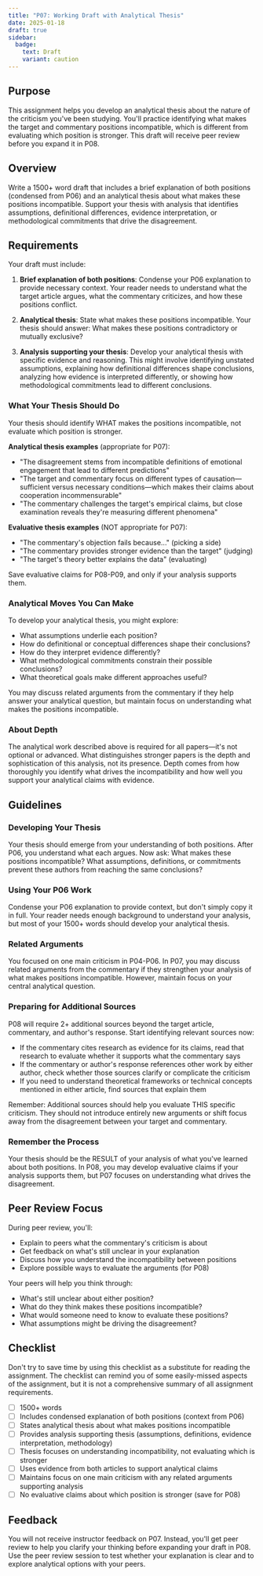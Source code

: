 ```yaml
---
title: "P07: Working Draft with Analytical Thesis"
date: 2025-01-18
draft: true
sidebar:
  badge:
    text: Draft
    variant: caution
---
```


## Purpose

This assignment helps you develop an analytical thesis about the nature of the criticism you've been studying. You'll practice identifying what makes the target and commentary positions incompatible, which is different from evaluating which position is stronger. This draft will receive peer review before you expand it in P08.

## Overview

Write a 1500+ word draft that includes a brief explanation of both positions (condensed from P06) and an analytical thesis about what makes these positions incompatible. Support your thesis with analysis that identifies assumptions, definitional differences, evidence interpretation, or methodological commitments that drive the disagreement.

## Requirements

Your draft must include:

1. **Brief explanation of both positions**: Condense your P06 explanation to provide necessary context. Your reader needs to understand what the target article argues, what the commentary criticizes, and how these positions conflict.

2. **Analytical thesis**: State what makes these positions incompatible. Your thesis should answer: What makes these positions contradictory or mutually exclusive?

3. **Analysis supporting your thesis**: Develop your analytical thesis with specific evidence and reasoning. This might involve identifying unstated assumptions, explaining how definitional differences shape conclusions, analyzing how evidence is interpreted differently, or showing how methodological commitments lead to different conclusions.

### What Your Thesis Should Do

Your thesis should identify WHAT makes the positions incompatible, not evaluate which position is stronger.

**Analytical thesis examples** (appropriate for P07):
- "The disagreement stems from incompatible definitions of emotional engagement that lead to different predictions"
- "The target and commentary focus on different types of causation—sufficient versus necessary conditions—which makes their claims about cooperation incommensurable"
- "The commentary challenges the target's empirical claims, but close examination reveals they're measuring different phenomena"

**Evaluative thesis examples** (NOT appropriate for P07):
- "The commentary's objection fails because..." (picking a side)
- "The commentary provides stronger evidence than the target" (judging)
- "The target's theory better explains the data" (evaluating)

Save evaluative claims for P08-P09, and only if your analysis supports them.

### Analytical Moves You Can Make

To develop your analytical thesis, you might explore:

- What assumptions underlie each position?
- How do definitional or conceptual differences shape their conclusions?
- How do they interpret evidence differently?
- What methodological commitments constrain their possible conclusions?
- What theoretical goals make different approaches useful?

You may discuss related arguments from the commentary if they help answer your analytical question, but maintain focus on understanding what makes the positions incompatible.

### About Depth

The analytical work described above is required for all papers—it's not optional or advanced. What distinguishes stronger papers is the depth and sophistication of this analysis, not its presence. Depth comes from how thoroughly you identify what drives the incompatibility and how well you support your analytical claims with evidence.

## Guidelines

### Developing Your Thesis

Your thesis should emerge from your understanding of both positions. After P06, you understand what each argues. Now ask: What makes these positions incompatible? What assumptions, definitions, or commitments prevent these authors from reaching the same conclusions?

### Using Your P06 Work

Condense your P06 explanation to provide context, but don't simply copy it in full. Your reader needs enough background to understand your analysis, but most of your 1500+ words should develop your analytical thesis.

### Related Arguments

You focused on one main criticism in P04-P06. In P07, you may discuss related arguments from the commentary if they strengthen your analysis of what makes positions incompatible. However, maintain focus on your central analytical question.

### Preparing for Additional Sources

P08 will require 2+ additional sources beyond the target article, commentary, and author's response. Start identifying relevant sources now:

- If the commentary cites research as evidence for its claims, read that research to evaluate whether it supports what the commentary says
- If the commentary or author's response references other work by either author, check whether those sources clarify or complicate the criticism
- If you need to understand theoretical frameworks or technical concepts mentioned in either article, find sources that explain them

Remember: Additional sources should help you evaluate THIS specific criticism. They should not introduce entirely new arguments or shift focus away from the disagreement between your target and commentary.

### Remember the Process

Your thesis should be the RESULT of your analysis of what you've learned about both positions. In P08, you may develop evaluative claims if your analysis supports them, but P07 focuses on understanding what drives the disagreement.

## Peer Review Focus

During peer review, you'll:

- Explain to peers what the commentary's criticism is about
- Get feedback on what's still unclear in your explanation
- Discuss how you understand the incompatibility between positions
- Explore possible ways to evaluate the arguments (for P08)

Your peers will help you think through:
- What's still unclear about either position?
- What do they think makes these positions incompatible?
- What would someone need to know to evaluate these positions?
- What assumptions might be driving the disagreement?

## Checklist

Don't try to save time by using this checklist as a substitute for reading the assignment. The checklist can remind you of some easily-missed aspects of the assignment, but it is not a comprehensive summary of all assignment requirements.

- [ ] 1500+ words
- [ ] Includes condensed explanation of both positions (context from P06)
- [ ] States analytical thesis about what makes positions incompatible
- [ ] Provides analysis supporting thesis (assumptions, definitions, evidence interpretation, methodology)
- [ ] Thesis focuses on understanding incompatibility, not evaluating which is stronger
- [ ] Uses evidence from both articles to support analytical claims
- [ ] Maintains focus on one main criticism with any related arguments supporting analysis
- [ ] No evaluative claims about which position is stronger (save for P08)

## Feedback

You will not receive instructor feedback on P07. Instead, you'll get peer review to help you clarify your thinking before expanding your draft in P08. Use the peer review session to test whether your explanation is clear and to explore analytical options with your peers.
